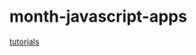 # month-javascript-apps
[tutorials](https://youtube.com/playlist?list=PLjwm_8O3suyOgDS_Z8AWbbq3zpCmR-WE9&si=8IuO8CbtDLpWoDX4)

